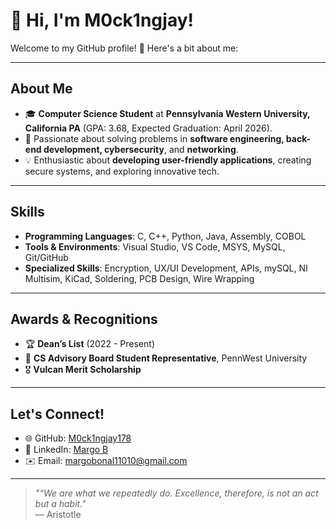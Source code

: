 # 👋 Hi, I'm M0ck1ngjay!

Welcome to my GitHub profile! 🚀 Here's a bit about me:

---

## About Me
- 🎓 **Computer Science Student** at **Pennsylvania Western University, California PA** (GPA: 3.68, Expected Graduation: April 2026).  
- 🌱 Passionate about solving problems in **software engineering, back-end development, cybersecurity**, and **networking**.  
- 💡 Enthusiastic about **developing user-friendly applications**, creating secure systems, and exploring innovative tech. 

---

## Skills
- **Programming Languages**: C, C++, Python, Java, Assembly, COBOL  
- **Tools & Environments**: Visual Studio, VS Code, MSYS, MySQL, Git/GitHub 
- **Specialized Skills**:   Encryption, UX/UI Development, APIs, mySQL, NI Multisim, KiCad, Soldering, PCB Design, Wire Wrapping

---

## Awards & Recognitions
- 🏆 **Dean’s List** (2022 - Present)  
- 💼 **CS Advisory Board Student Representative**, PennWest University  
- 🎖️ **Vulcan Merit Scholarship**  

---

## Let's Connect!
- 🌐 GitHub: [M0ck1ngjay178](https://github.com/M0ck1ngjay178)  
- 💼 LinkedIn: [Margo B](https://www.linkedin.com/in/margo-b-82096432a/)  
- ✉️ Email: [margobonal11010@gmail.com](mailto:margobonal11010@gmail.com)  

---

> *"“We are what we repeatedly do. Excellence, therefore, is not an act but a habit."*  
— Aristotle


<!---
M0ck1ngjay178/M0ck1ngjay178 is a ✨ special ✨ repository because its `README.md` (this file) appears on your GitHub profile.
You can click the Preview link to take a look at your changes.
--->
